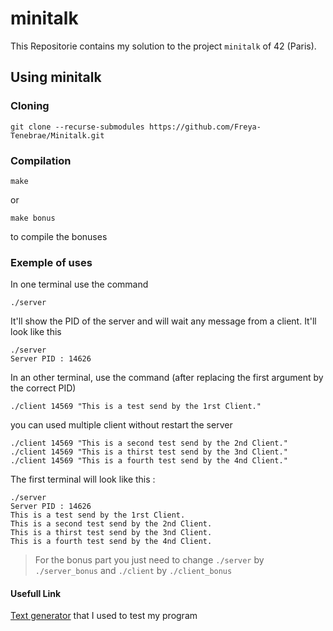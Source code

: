 # minitalk

This Repositorie contains my solution to the project `minitalk` of 42 (Paris).

## Using minitalk

### Cloning

```shell
git clone --recurse-submodules https://github.com/Freya-Tenebrae/Minitalk.git
```

### Compilation

```shell
make
```
or
```shell
make bonus
```
to compile the bonuses

### Exemple of uses


In one terminal use the command 

```shell
./server
```

It'll show the PID of the server and will wait any message from a client. It'll look like this
```shell
./server
Server PID : 14626

```
In an other terminal, use the command (after replacing the first argument by the correct PID)
```shell
./client 14569 "This is a test send by the 1rst Client."
```
you can used multiple client without restart the server
```shell
./client 14569 "This is a second test send by the 2nd Client."
./client 14569 "This is a thirst test send by the 3nd Client."
./client 14569 "This is a fourth test send by the 4nd Client."
```

The first terminal will look like this :
```shell
./server
Server PID : 14626
This is a test send by the 1rst Client.
This is a second test send by the 2nd Client.
This is a thirst test send by the 3nd Client.
This is a fourth test send by the 4nd Client.
```

> For the bonus part you just need to change `./server` by `./server_bonus` and `./client` by `./client_bonus`

#### Usefull Link

[Text generator](https://www.blindtextgenerator.com/lorem-ipsum) that I used to test my program
